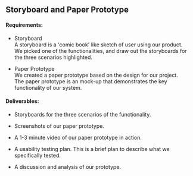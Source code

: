 ## Storyboard and Paper Prototype

#### Requirements:

- Storyboard </br>
  A storyboard is a 'comic book' like sketch of user using our product.  </br>
  We picked one of the functionalities, and draw out the storyboards for the three scenarios highlighted.  </br>

- Paper Prototype  </br>
  We created a paper prototype based on the design for our project.  </br>
  The paper prototype is an mock-up that demonstrates the key functionality of our system. </br>


#### Deliverables:

- Storyboards for the three scenarios of the functionality.

- Screenshots of our paper prototype.

- A 1-3 minute video of our paper prototype in action. 

- A usability testing plan. This is a brief plan to describe what we specifically tested. 

- A discussion and analysis of our prototype.
